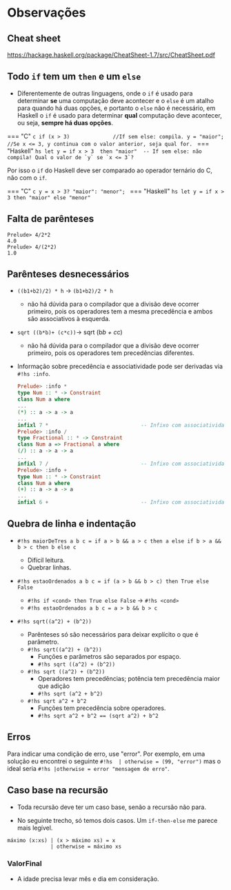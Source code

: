 # Observações

## Cheat sheet

https://hackage.haskell.org/package/CheatSheet-1.7/src/CheatSheet.pdf


## Todo `if` tem um `then` e um `else`
* Diferentemente de outras linguagens, onde o `if` é usado para determinar **se** uma computação deve acontecer e o `else` é um atalho para quando há duas opções, e portanto o `else` não é necessário, em Haskell o `if` é usado para determinar **qual** computação deve acontecer, ou seja, **sempre há duas opções**.

=== "C"
    ```c
    if (x > 3)              //If sem else: compila.
        y = "maior";        //Se x <= 3, y continua com o valor anterior, seja qual for.
    ```
=== "Haskell"
    ```hs
    let y = if x > 3 
        then "maior"  -- If sem else: não compila! Qual o valor de `y` se `x <= 3`?
    ```

Por isso o `if` do Haskell deve ser comparado ao operador ternário do C, não com o `if`.

=== "C"
    ```c
    y = x > 3? "maior": "menor";
    ```
=== "Haskell"
    ```hs
    let y = if x > 3 then "maior" else "menor"
    ```

## Falta de parênteses

```#!hs
Prelude> 4/2*2
4.0
Prelude> 4/(2*2)
1.0
```

## Parênteses desnecessários

* `((b1+b2)/2) * h` -> `(b1+b2)/2 * h`
    * não há dúvida para o compilador que a divisão deve ocorrer primeiro, pois os operadores tem a mesma precedência e ambos são associativos à esquerda.
* `sqrt ((b*b)+ (c*c))`-> sqrt (b*b + c*c)
    * não há dúvida para o compilador que a divisão deve ocorrer primeiro, pois os operadores tem precedências diferentes.

* Informação sobre precedência e associatividade pode ser derivadas via `#!hs :info`.

    ```hs
    Prelude> :info *
    type Num :: * -> Constraint
    class Num a where
    ...
    (*) :: a -> a -> a
    ...
    infixl 7 *                              -- Infixo com associatividade a esquerda (l) e Precedência 7.
    Prelude> :info /
    type Fractional :: * -> Constraint
    class Num a => Fractional a where
    (/) :: a -> a -> a
    ...
    infixl 7 /                              -- Infixo com associatividade a esquerda (l) e Precedência 7.
    Prelude> :info +
    type Num :: * -> Constraint
    class Num a where
    (+) :: a -> a -> a
    ...
    infixl 6 +                              -- Infixo com associatividade a esquerda (l) e Precedência 6.
    ```

## Quebra de linha e indentação

* `#!hs maiorDeTres a b c = if a > b && a > c then a else if b > a && b > c then b else c`
    * Difícil leitura.
    * Quebrar linhas.

* `#!hs estaoOrdenados a b c = if (a > b && b > c) then True else False`
    * `#!hs if <cond> then True else False` -> `#!hs <cond>`
    * `#!hs estaoOrdenados a b c = a > b && b > c`

* `#!hs sqrt((a^2) + (b^2))`
    * Parênteses só são necessários para deixar explícito o que é parâmetro.
    * `#!hs sqrt((a^2) + (b^2))`
        * Funções e parâmetros são separados por espaço. 
        * `#!hs sqrt ((a^2) + (b^2))`
    * `#!hs sqrt ((a^2) + (b^2))`
        * Operadores tem precedências; potência tem precedência maior que adição
        * `#!hs sqrt (a^2 + b^2)`
    * `#!hs sqrt a^2 + b^2`
        * Funções tem precedência sobre operadores.
        * `#!hs sqrt a^2 + b^2 == (sqrt a^2) + b^2`



## Erros
Para indicar uma condição de erro, use "error". Por exemplo, em uma solução eu encontrei o seguinte  `#!hs  | otherwise = (99, "error")` mas o ideal seria `#!hs |otherwise = error "mensagem de erro"`.


## Caso base na recursão
* Toda recursão deve ter um caso base, senão a recursão não para.

* No seguinte trecho, só temos dois casos. Um `if-then-else` me parece mais legível.
```#!hs
máximo (x:xs) | (x > máximo xs) = x
              | otherwise = máximo xs
```



### ValorFinal
* A idade precisa levar mês e dia em consideração.


